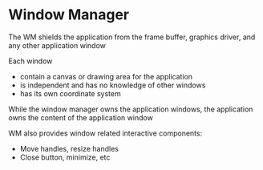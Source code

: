 # Window Manager
The WM shields the application from the frame buffer, graphics driver, and any other application window

Each window
- contain a canvas or drawing area for the application
- is independent and has no knowledge of other windows 
- has its own coordinate system

While the window manager owns the application windows, the application owns the content of the application window

WM also provides window related interactive components:
- Move handles, resize handles
- Close button, minimize, etc

